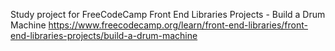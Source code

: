 Study project for FreeCodeCamp Front End Libraries Projects - Build a Drum Machine
https://www.freecodecamp.org/learn/front-end-libraries/front-end-libraries-projects/build-a-drum-machine